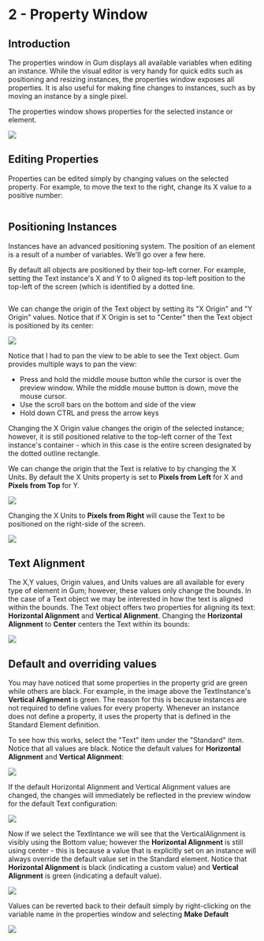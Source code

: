# 2 - Property Window

## Introduction

The properties window in Gum displays all available variables when editing an instance. While the visual editor is very handy for quick edits such as positioning and resizing instances, the properties window exposes all properties. It is also useful for making fine changes to instances, such as by moving an instance by a single pixel.

The properties window shows properties for the selected instance or element.

![](<../.gitbook/assets/image (1) (1) (2).png>)

## Editing Properties

Properties can be edited simply by changing values on the selected property. For example, to move the text to the right, change its X value to a positive number:

<figure><img src="../.gitbook/assets/02_21 00 09.gif" alt=""><figcaption></figcaption></figure>

## Positioning Instances

Instances have an advanced positioning system. The position of an element is a result of a number of variables. We'll go over a few here.

By default all objects are positioned by their top-left corner. For example, setting the Text instance's X and Y to 0 aligned its top-left position to the top-left of the screen (which is identified by a dotted line.

<figure><img src="../.gitbook/assets/02_21 01 30.gif" alt=""><figcaption></figcaption></figure>

We can change the origin of the Text object by setting its "X Origin" and "Y Origin" values. Notice that if X Origin is set to "Center" then the Text object is positioned by its center:

![](<../.gitbook/assets/image (4) (1) (1) (1).png>)

Notice that I had to pan the view to be able to see the Text object. Gum provides multiple ways to pan the view:

* Press and hold the middle mouse button while the cursor is over the preview window. While the middle mouse button is down, move the mouse cursor.
* Use the scroll bars on the bottom and side of the view
* Hold down CTRL and press the arrow keys

Changing the X Origin value changes the origin of the selected instance; however, it is still positioned relative to the top-left corner of the Text instance's container - which in this case is the entire screen designated by the dotted outline rectangle.

We can change the origin that the Text is relative to by changing the X Units. By default the X Units property is set to **Pixels from Left** for X and **Pixels from Top** for Y.&#x20;

![](<../.gitbook/assets/image (13) (1).png>)

Changing the X Units to **Pixels from Right** will cause the Text to be positioned on the right-side of the screen.

![](<../.gitbook/assets/06\_21 10 59.gif>)

## Text Alignment

The X,Y values, Origin values, and Units values are all available for every type of element in Gum; however, these values only change the bounds. In the case of a Text object we may be interested in how the text is aligned within the bounds. The Text object offers two properties for aligning its text: **Horizontal Alignment** and **Vertical Alignment**. Changing the **Horizontal Alignment** to **Center** centers the Text within its bounds:

![](<../.gitbook/assets/image (11) (1).png>)

## Default and overriding values

You may have noticed that some properties in the property grid are green while others are black. For example, in the image above the TextInstance's **Vertical Alignment** is green. The reason for this is because instances are not required to define values for every property. Whenever an instance does not define a property, it uses the property that is defined in the Standard Element definition.

To see how this works, select the "Text" item under the "Standard" item. Notice that all values are black. Notice the default values for **Horizontal Alignment** and **Vertical Alignment**:

![](<../.gitbook/assets/image (8) (1).png>)

If the default Horizontal Alignment and Vertical Alignment values are changed, the changes will immediately be reflected in the preview window for the default Text configuration:

![](<../.gitbook/assets/image (1) (1) (1) (1) (1) (1) (1) (1) (1) (1) (1) (1).png>)

Now if we select the TextIntance we will see that the VerticalAlignment is visibly using the Bottom value; however the **Horizontal Alignment** is still using center - this is because a value that is explicitly set on an instance will always override the default value set in the Standard element. Notice that **Horizontal Alignment** is black (indicating a custom value) and **Vertical Alignment** is green (indicating a default value).

![](<../.gitbook/assets/image (9) (1).png>)

Values can be reverted back to their default simply by right-clicking on the variable name in the properties window and selecting **Make Default**

![](<../.gitbook/assets/image (5) (1) (1).png>)

